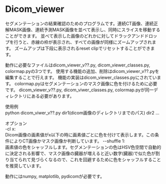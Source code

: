 # Dicom_viewer
セグメンテーションの結果確認のためのプログラムです。連続CT画像、連続正解MASK画像、連続予測MASK画像を並べて表示し、同時にスライスを移動することができます。
並べて表示した画像のどれかに対してドラックアンドドロップを行うと、赤線の枠が表示され、すべての画像が同様にズームアップされます。
ズームアップは下段に表示されるreset clipでリセットすることができます。

動作に必要なファイルはdicom_viewer_v??.py, dicom_viewer_classes.py, colormap.pyの3つです。
使用する機能の追加、削除はdicom_viewer_v??.pyを編集することで行えます。
機能の実装はdicom_viewer_classes.pyにされています。
colormap.pyはセグメンテーションのマスク画像に色を付けるために必要です。
dicom_viewer_v??.py, dicom_viwer_classes.py, colormap.pyが同一ディレクトリにある必要があります。 

使用例   
python dicom_viwer_v??.py dir1(dicom画像のディレクトリまでのパス) dir2 ...  

オプション  
-cl x:  
Dicom画像の画素値がx以下の時に画素値ごとに色を付けて表示します。この条件によりCT画像かマスク画像か判断しています。 
--shuffle 1:  
画素値の色をシャッフルします。セグメンテーションの色はHSV色空間で自動的に決定される影響で、マスク画像の臓器が増えると近い数字(臓器)で似た色が割り当てられて見づらくなるので、これを回避するために色をシャッフルすることを推奨しています。  

動作にはnumpy, matplotlib, pydicomが必要です。
